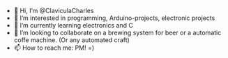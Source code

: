 - 👋 Hi, I’m @ClaviculaCharles
- 👀 I’m interested in programming, Arduino-projects, electronic projects
- 🌱 I’m currently learning electronics and C
- 💞️ I’m looking to collaborate on a brewing system for beer or a automatic coffe machine. (Or any automated craft)
- 📫 How to reach me: PM! =)

<!---
ClaviculaCharles/ClaviculaCharles is a ✨ special ✨ repository because its `README.md` (this file) appears on your GitHub profile.
You can click the Preview link to take a look at your changes.
--->
